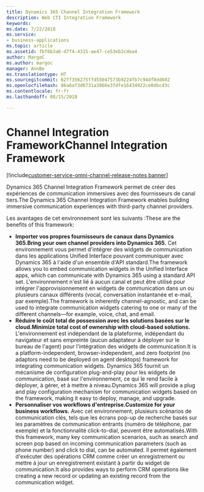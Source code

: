 ```yaml
---
title: Dynamics 365 Channel Integration Framework
description: Web CTI Integration Framework
keywords: 
ms.date: 7/22/2018
ms.service:
- business-applications
ms.topic: article
ms.assetid: fbf6b3a6-d7f4-4315-ae47-ce53eb2cdea4
author: MargoC
ms.author: margoc
manager: AnnBe
ms.translationtype: HT
ms.sourcegitcommit: 62ff356275ffd55047573b9224fb7c94df8dd602
ms.openlocfilehash: 86a6af3d6731a3066e3fdfe16434922ce0dbcd3c
ms.contentlocale: fr-fr
ms.lasthandoff: 08/15/2018

---
```


#  <a name="channel-integration-framework"></a><span data-ttu-id="c8ee7-103">Channel Integration Framework</span><span class="sxs-lookup"><span data-stu-id="c8ee7-103">Channel Integration Framework</span></span>

[!include[customer-service-omni-channel-release-notes banner](../../includes/customer-service-omni-channel-release-notes.md)]



<span data-ttu-id="c8ee7-104">Dynamics 365 Channel Integration Framework permet de créer des expériences de communication immersives avec des fournisseurs de canal tiers.</span><span class="sxs-lookup"><span data-stu-id="c8ee7-104">The Dynamics 365 Channel Integration Framework enables building immersive communication experiences with third-party channel providers.</span></span>

<span data-ttu-id="c8ee7-105">Les avantages de cet environnement sont les suivants :</span><span class="sxs-lookup"><span data-stu-id="c8ee7-105">These are the benefits of this framework:</span></span>

-   <span data-ttu-id="c8ee7-106">**Importer vos propres fournisseurs de canaux dans Dynamics 365.**</span><span class="sxs-lookup"><span data-stu-id="c8ee7-106">**Bring your own channel providers into Dynamics 365.**</span></span> <span data-ttu-id="c8ee7-107">Cet environnement vous permet d'intégrer des widgets de communication dans les applications Unified Interface pouvant communiquer avec Dynamics 365 à l'aide d'un ensemble d'API standard.</span><span class="sxs-lookup"><span data-stu-id="c8ee7-107">The framework allows you to embed communication widgets in the Unified Interface apps, which can communicate with Dynamics 365 using a standard API set.</span></span> <span data-ttu-id="c8ee7-108">L'environnement n'est lié à aucun canal et peut être utilisé pour intégrer l'approvisionnement en widgets de communication dans un ou plusieurs canaux différents (vocal, conversation instantanée et e-mail, par exemple).</span><span class="sxs-lookup"><span data-stu-id="c8ee7-108">The framework is inherently channel-agnostic, and can be used to integrate communication widgets catering to one or many of the different channels—for example, voice, chat, and email.</span></span>
-   <span data-ttu-id="c8ee7-109">**Réduire le coût total de possession avec les solutions basées sur le cloud.**</span><span class="sxs-lookup"><span data-stu-id="c8ee7-109">**Minimize total cost of ownership with cloud-based solutions.**</span></span> <span data-ttu-id="c8ee7-110">L'environnement est indépendant de la plateforme, indépendant du navigateur et sans empreinte (aucun adaptateur à déployer sur le bureau de l'agent) pour l'intégration des widgets de communication.</span><span class="sxs-lookup"><span data-stu-id="c8ee7-110">It is a platform-independent, browser-independent, and zero footprint (no adaptors need to be deployed on agent desktops) framework for integrating communication widgets.</span></span> <span data-ttu-id="c8ee7-111">Dynamics 365 fournit un mécanisme de configuration plug-and-play pour les widgets de communication, basé sur l'environnement, ce qui le rend facile à déployer, à gérer, et à mettre à niveau.</span><span class="sxs-lookup"><span data-stu-id="c8ee7-111">Dynamics 365 will provide a plug and play configuration mechanism for communication widgets based on the framework, making it easy to deploy, manage, and upgrade.</span></span> 
-   <span data-ttu-id="c8ee7-112">**Personnaliser vos workflows d'entreprise.**</span><span class="sxs-lookup"><span data-stu-id="c8ee7-112">**Customize for your business workflows.**</span></span> <span data-ttu-id="c8ee7-113">Avec cet environnement, plusieurs scénarios de communication clés, tels que les écrans pop-up de recherche basés sur les paramètres de communication entrants (numéro de téléphone, par exemple) et la fonctionnalité click-to-dial, peuvent être automatisés.</span><span class="sxs-lookup"><span data-stu-id="c8ee7-113">With this framework, many key communication scenarios, such as search and screen pop based on incoming communication parameters (such as phone number) and click to dial, can be automated.</span></span> <span data-ttu-id="c8ee7-114">Il permet également d'exécuter des opérations CRM comme créer un enregistrement ou mettre à jour un enregistrement existant à partir du widget de communication.</span><span class="sxs-lookup"><span data-stu-id="c8ee7-114">It also provides ways to perform CRM operations like creating a new record or updating an existing record from the communication widget.</span></span> 





